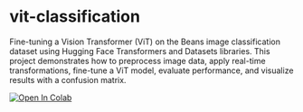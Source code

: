 # vit-classification
Fine-tuning a Vision Transformer (ViT) on the Beans image classification dataset using Hugging Face Transformers and Datasets libraries. This project demonstrates how to preprocess image data, apply real-time transformations, fine-tune a ViT model, evaluate performance, and visualize results with a confusion matrix.

[![Open In Colab](https://colab.research.google.com/assets/colab-badge.svg)](https://colab.research.google.com/drive/1NlbRjN7OwK1hnpmF2bXB13cfz5xUu_C9)

